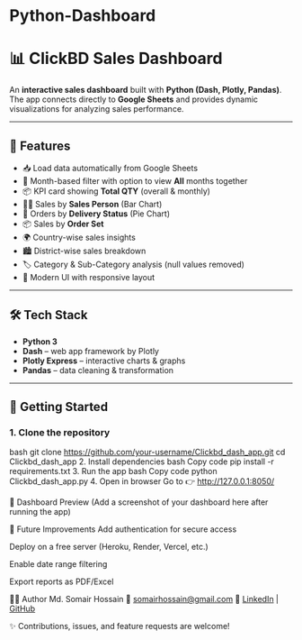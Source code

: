 # Python-Dashboard
# 📊 ClickBD Sales Dashboard  

An **interactive sales dashboard** built with **Python (Dash, Plotly, Pandas)**.  
The app connects directly to **Google Sheets** and provides dynamic visualizations for analyzing sales performance.  

---

## 🔑 Features  
- 📥 Load data automatically from Google Sheets  
- 📅 Month-based filter with option to view **All** months together  
- 📦 KPI card showing **Total QTY** (overall & monthly)  
- 👨‍💼 Sales by **Sales Person** (Bar Chart)  
- 🚚 Orders by **Delivery Status** (Pie Chart)  
- 📦 Sales by **Order Set**  
- 🌍 Country-wise sales insights  
- 🏙 District-wise sales breakdown  
- 🏷 Category & Sub-Category analysis (null values removed)  
- 🎨 Modern UI with responsive layout  

---

## 🛠️ Tech Stack  
- **Python 3**  
- **Dash** – web app framework by Plotly  
- **Plotly Express** – interactive charts & graphs  
- **Pandas** – data cleaning & transformation  

---

## 🚀 Getting Started  

### 1. Clone the repository  
bash
git clone https://github.com/your-username/Clickbd_dash_app.git
cd Clickbd_dash_app
2. Install dependencies
bash
Copy code
pip install -r requirements.txt
3. Run the app
bash
Copy code
python Clickbd_dash_app.py
4. Open in browser
Go to 👉 http://127.0.0.1:8050/

📸 Dashboard Preview
(Add a screenshot of your dashboard here after running the app)

📌 Future Improvements
Add authentication for secure access

Deploy on a free server (Heroku, Render, Vercel, etc.)

Enable date range filtering

Export reports as PDF/Excel

👨‍💻 Author
Md. Somair Hossain
📧 somairhossain@gmail.com
🔗 [LinkedIn](https://www.linkedin.com/in/somairhossain) | [GitHub](https://github.com/somairhossain)

✨ Contributions, issues, and feature requests are welcome!
